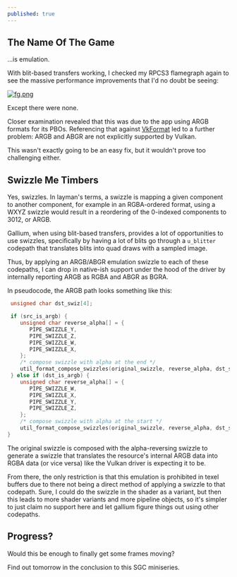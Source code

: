 ```yaml
---
published: true
---
```

## The Name Of The Game

...is emulation.

With blit-based transfers working, I checked my RPCS3 flamegraph again to see the massive performance improvements that I'd no doubt be seeing:

[![fg.png]({{site.url}}/assets/bioshock/fg.png)]({{site.url}}/assets/bioshock/fg.png)

Except there were none.

Closer examination revealed that this was due to the app using ARGB formats for its PBOs. Referencing that against [VkFormat](https://www.khronos.org/registry/vulkan/specs/1.2-extensions/man/html/VkFormat.html) led to a further problem: ARGB and ABGR are not explicitly supported by Vulkan.

This wasn't exactly going to be an easy fix, but it wouldn't prove too challenging either.

## Swizzle Me Timbers
Yes, swizzles. In layman's terms, a swizzle is mapping a given component to another component, for example in an RGBA-ordered format, using a WXYZ swizzle would result in a reordering of the 0-indexed components to 3012, or ARGB.

Gallium, when using blit-based transfers, provides a lot of opportunities to use swizzles, specifically by having a lot of blits go through a `u_blitter` codepath that translates blits into quad draws with a sampled image.

Thus, by applying an ARGB/ABGR emulation swizzle to each of these codepaths, I can drop in native-ish support under the hood of the driver by internally reporting ARGB as RGBA and ABGR as BGRA.

In pseudocode, the ARGB path looks something like this:
```c
 unsigned char dst_swiz[4];

 if (src_is_argb) {
    unsigned char reverse_alpha[] = {
       PIPE_SWIZZLE_Y,
       PIPE_SWIZZLE_Z,
       PIPE_SWIZZLE_W,
       PIPE_SWIZZLE_X,
    };
    /* compose swizzle with alpha at the end */
    util_format_compose_swizzles(original_swizzle, reverse_alpha, dst_swiz);
 } else if (dst_is_argb) {
    unsigned char reverse_alpha[] = {
       PIPE_SWIZZLE_W,
       PIPE_SWIZZLE_X,
       PIPE_SWIZZLE_Y,
       PIPE_SWIZZLE_Z,
    };
    /* compose swizzle with alpha at the start */
    util_format_compose_swizzles(original_swizzle, reverse_alpha, dst_swiz);
}
```
The original swizzle is composed with the alpha-reversing swizzle to generate a swizzle that translates the resource's internal ARGB data into RGBA data (or vice versa) like the Vulkan driver is expecting it to be.

From there, the only restriction is that this emulation is prohibited in texel buffers due to there not being a direct method of applying a swizzle to that codepath. Sure, I could do the swizzle in the shader as a variant, but then this leads to more shader variants and more pipeline objects, so it's simpler to just claim no support here and let gallium figure things out using other codepaths.

## Progress?
Would this be enough to finally get some frames moving?

Find out tomorrow in the conclusion to this SGC miniseries.
